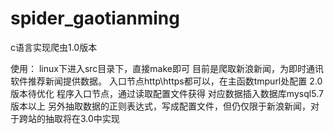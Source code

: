# spider_gaotianming

c语言实现爬虫1.0版本

使用：
    linux下进入src目录下，直接make即可
    目前是爬取新浪新闻，为即时通讯软件推荐新闻提供数据。
    入口节点http\https都可以，在主函数tmpurl处配置
2.0版本待优化
    程序入口节点，通过读取配置文件获得
    对应数据插入数据库mysql5.7版本以上
    另外抽取数据的正则表达式，写成配置文件，但仍仅限于新浪新闻，对于跨站的抽取将在3.0中实现

